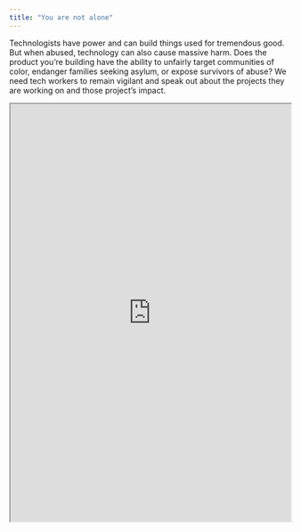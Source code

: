 ```yaml
---
title: "You are not alone"
---
```


Technologists have power and can build things used for tremendous good. But when abused, technology can also cause massive harm. Does the product you’re building have the ability to unfairly target communities of color, endanger families seeking asylum, or expose survivors of abuse? We need tech workers to remain vigilant and speak out about the projects they are working on and those project’s impact.

<iframe height="750" width="100%" src="https://ewelton.github.io/ktest/wiki.html#You%20are%20not%20alone"></iframe>
